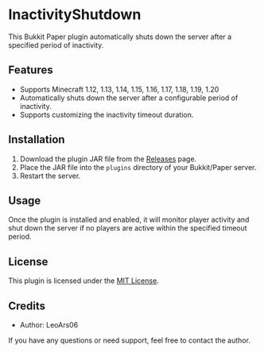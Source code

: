 # InactivityShutdown

This Bukkit Paper plugin automatically shuts down the server after a specified period of inactivity.

## Features
- Supports Minecraft 1.12, 1.13, 1.14, 1.15, 1.16, 1.17, 1.18, 1.19, 1.20
- Automatically shuts down the server after a configurable period of inactivity.
- Supports customizing the inactivity timeout duration.

## Installation

1. Download the plugin JAR file from the [Releases](https://github.com/yourusername/inactivityshutdown/releases) page.
2. Place the JAR file into the `plugins` directory of your Bukkit/Paper server.
3. Restart the server.

## Usage

Once the plugin is installed and enabled, it will monitor player activity and shut down the server if no players are active within the specified timeout period.

## License

This plugin is licensed under the [MIT License](LICENSE).

## Credits

- Author: LeoArs06

If you have any questions or need support, feel free to contact the author.

